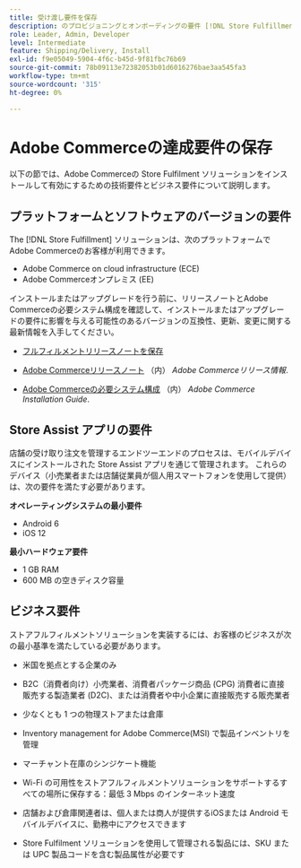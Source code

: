 ```yaml
---
title: 受け渡し要件を保存
description: のプロビジョニングとオンボーディングの要件 [!DNL Store Fulfillment solution].
role: Leader, Admin, Developer
level: Intermediate
feature: Shipping/Delivery, Install
exl-id: f9e05049-5904-4f6c-b45d-9f81fbc76b69
source-git-commit: 78b09113e72382053b01d6016276bae3aa545fa3
workflow-type: tm+mt
source-wordcount: '315'
ht-degree: 0%

---
```


# Adobe Commerceの達成要件の保存

以下の節では、Adobe Commerceの Store Fulfilment ソリューションをインストールして有効にするための技術要件とビジネス要件について説明します。

## プラットフォームとソフトウェアのバージョンの要件

The [!DNL Store Fulfillment] ソリューションは、次のプラットフォームでAdobe Commerceのお客様が利用できます。

- Adobe Commerce on cloud infrastructure (ECE)
- Adobe Commerceオンプレミス (EE)

インストールまたはアップグレードを行う前に、リリースノートとAdobe Commerceの必要システム構成を確認して、インストールまたはアップグレードの要件に影響を与える可能性のあるバージョンの互換性、更新、変更に関する最新情報を入手してください。

- [フルフィルメントリリースノートを保存](release-notes.md)

- [Adobe Commerceリリースノート](https://experienceleague.adobe.com/docs/commerce-operations/release/versions.html) （内） *Adobe Commerceリリース情報*.

- [Adobe Commerceの必要システム構成](https://experienceleague.adobe.com/docs/commerce-operations/installation-guide/system-requirements.html) （内） *Adobe Commerce Installation Guide*.


## Store Assist アプリの要件

店舗の受け取り注文を管理するエンドツーエンドのプロセスは、モバイルデバイスにインストールされた Store Assist アプリを通じて管理されます。 これらのデバイス（小売業者または店舗従業員が個人用スマートフォンを使用して提供）は、次の要件を満たす必要があります。

**オペレーティングシステムの最小要件**

- Android 6
- iOS 12

**最小ハードウェア要件**

- 1 GB RAM
- 600 MB の空きディスク容量

## ビジネス要件

ストアフルフィルメントソリューションを実装するには、お客様のビジネスが次の最小基準を満たしている必要があります。

- 米国を拠点とする企業のみ

- B2C（消費者向け）小売業者、消費者パッケージ商品 (CPG) 消費者に直接販売する製造業者 (D2C)、または消費者や中小企業に直接販売する販売業者

- 少なくとも 1 つの物理ストアまたは倉庫

- Inventory management for Adobe Commerce(MSI) で製品インベントリを管理

- マーチャント在庫のシンジケート機能

- Wi-Fi の可用性をストアフルフィルメントソリューションをサポートするすべての場所に保存する：最低 3 Mbps のインターネット速度

- 店舗および倉庫関連者は、個人または商人が提供するiOSまたは Android モバイルデバイスに、勤務中にアクセスできます

- Store Fulfilment ソリューションを使用して管理される製品には、SKU または UPC 製品コードを含む製品属性が必要です
